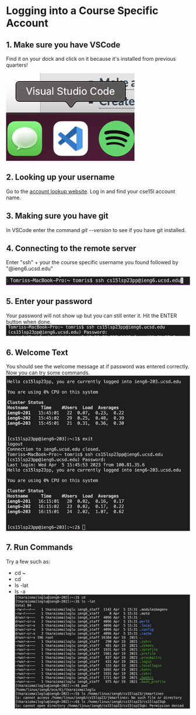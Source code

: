 # **Logging into a Course Specific Account**
## 1. Make sure you have VSCode
Find it on your dock and click on it because it's installed from previous quarters!

![vscode](vscode.png)


## 2. Looking up your username
Go to the [account lookup website](https://sdacs.ucsd.edu/~icc/index.php). Log in and find your cse15l account name.

## 3.  Making sure you have git
In VSCode enter the command *git --version* to see if you have git installed.

## 4. Connecting to the remote server
Enter "ssh" + your the course specific username you found followed by "@ieng6.ucsd.edu"

![username](username.png)

## 5. Enter your password
Your password will not show up but you can still enter it. Hit the ENTER button when done.
![password](password.png)

## 6. Welcome Text
You should see the welcome message at if password was entered correctly. Now you can try some commands.
![welcome](welcome.png) 

## 7. Run Commands
Try a few such as: 
* cd ~
* cd
* ls -lat
* ls -a
![commands](commands.png)
